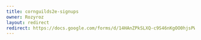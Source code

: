 ```yaml
---
title: cornguilds2e-signups
owner: Rozyroz
layout: redirect
redirect: https://docs.google.com/forms/d/14HAnZPkSLXQ-c9S46nKgOO0hjsPWM320M-6EOOjGUDQ/viewform
---
```

